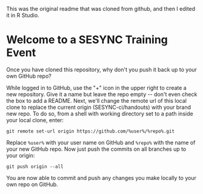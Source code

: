 This was the original readme that was cloned from github, and then I edited it in R Studio.



# Welcome to a SESYNC Training Event

Once you have cloned this repository, why don't you push it back up to your own GitHub repo?

While logged in to GitHub, use the "+" icon in the upper right to create a new repository. Give it a name but leave the repo empty -- don't even check the box to add a README. Next, we'll change the remote url of this local clone to replace the current origin (SESYNC-ci/handouts) with your brand new repo. To do so, from a shell with working directory set to a path inside your local clone, enter:

    git remote set-url origin https://github.com/%user%/%repo%.git
	
Replace `%user%` with your user name on GitHub and `%repo%` with the name of your new GitHub repo. Now just push the commits on all branches up to your origin:

    git push origin --all
   
You are now able to commit and push any changes you make locally to your own repo on GitHub.

